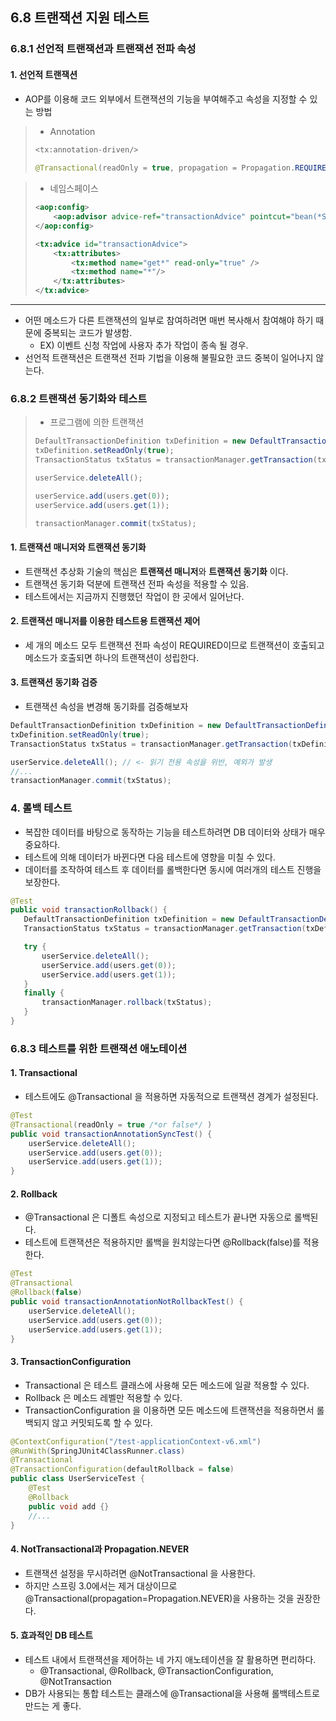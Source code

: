 ## 6.8 트랜잭션 지원 테스트
### 6.8.1 선언적 트랜잭션과 트랜잭션 전파 속성
#### 1. 선언적 트랜잭션
- AOP를 이용해 코드 외부에서 트랜잭션의 기능을 부여해주고 속성을 지정할 수 있는 방법

> * Annotation
> ```java
> <tx:annotation-driven/>
>  
> @Transactional(readOnly = true, propagation = Propagation.REQUIRED)
> ```

> * 네임스페이스
> ```xml
> <aop:config>
>     <aop:advisor advice-ref="transactionAdvice" pointcut="bean(*Service)"/>
> </aop:config>
> 
> <tx:advice id="transactionAdvice">
>     <tx:attributes>
>         <tx:method name="get*" read-only="true" />
>         <tx:method name="*"/>
>     </tx:attributes>
> </tx:advice>
> ```

***
* 어떤 메소드가 다른 트랜잭션의 일부로 참여하려면 매번 복사해서 참여해야 하기 때문에 중복되는 코드가 발생함.
    * EX) 이벤트 신청 작업에 사용자 추가 작업이 종속 될 경우.
* 선언적 트랜잭션은 트랜잭션 전파 기법을 이용해 불필요한 코드 중복이 일어나지 않는다. 

### 6.8.2 트랜잭션 동기화와 테스트

> * 프로그램에 의한 트랜잭션
> ```java
> DefaultTransactionDefinition txDefinition = new DefaultTransactionDefinition();
> txDefinition.setReadOnly(true);
> TransactionStatus txStatus = transactionManager.getTransaction(txDefinition);
> 
> userService.deleteAll();
> 
> userService.add(users.get(0));
> userService.add(users.get(1));
> 
> transactionManager.commit(txStatus);
> ```
#### 1. 트랜잭션 매니저와 트랜잭션 동기화
* 트랜잭션 추상화 기술의 핵심은 <b>트랜잭션 매니저</b>와 <b>트랜잭션 동기화</b> 이다.
* 트랜잭션 동기화 덕분에 트랜잭션 전파 속성을 적용할 수 있음.
* 테스트에서는 지금까지 진행했던 작업이 한 곳에서 일어난다.

#### 2. 트랜잭션 매니저를 이용한 테스트용 트랜잭션 제어
* 세 개의 메소드 모두 트랜잭션 전파 속성이 REQUIRED이므로 트랜잭션이 호출되고 메소드가 호출되면 하나의 트랜잭션이 성립한다.

#### 3. 트랜잭션 동기화 검증
* 트랜잭션 속성을 변경해 동기화를 검증해보자
```java
DefaultTransactionDefinition txDefinition = new DefaultTransactionDefinition();
txDefinition.setReadOnly(true);
TransactionStatus txStatus = transactionManager.getTransaction(txDefinition);

userService.deleteAll(); // <- 읽기 전용 속성을 위반, 예외가 발생
//...
transactionManager.commit(txStatus);
```

### 4. 롤백 테스트
* 복잡한 데이터를 바탕으로 동작하는 기능을 테스트하려면 DB 데이터와 상태가 매우 중요하다.
* 테스트에 의해 데이터가 바뀐다면 다음 테스트에 영향을 미칠 수 있다.
* 데이터를 조작하여 테스트 후 데이터를 롤백한다면 동시에 여러개의 테스트 진행을 보장한다.
 ```java
@Test
public void transactionRollback() {
    DefaultTransactionDefinition txDefinition = new DefaultTransactionDefinition();
    TransactionStatus txStatus = transactionManager.getTransaction(txDefinition);

    try {
        userService.deleteAll();
        userService.add(users.get(0));
        userService.add(users.get(1));
    }
    finally {
        transactionManager.rollback(txStatus);
    }
}
```

### 6.8.3 테스트를 위한 트랜잭션 애노테이션
#### 1. Transactional
* 테스트에도 @Transactional 을 적용하면 자동적으로 트랜잭션 경계가 설정된다.
```java
@Test
@Transactional(readOnly = true /*or false*/ )
public void transactionAnnotationSyncTest() {
    userService.deleteAll();
    userService.add(users.get(0));
    userService.add(users.get(1));
}
```

#### 2. Rollback
* @Transactional 은 디폴트 속성으로 지정되고 테스트가 끝나면 자동으로 롤백된다.
* 테스트에 트랜잭션은 적용하지만 롤백을 원치않는다면 @Rollback(false)를 적용한다.
```java
@Test
@Transactional
@Rollback(false)
public void transactionAnnotationNotRollbackTest() {
    userService.deleteAll();
    userService.add(users.get(0));
    userService.add(users.get(1));
}
```

#### 3. TransactionConfiguration
* Transactional 은 테스트 클래스에 사용해 모든 메소드에 일괄 적용할 수 있다.
* Rollback 은 메소드 레벨만 적용할 수 있다.
* TransactionConfiguration 을 이용하면 모든 메소드에 트랜잭션을 적용하면서 롤백되지 않고 커밋되도록 할 수 있다.
```java
@ContextConfiguration("/test-applicationContext-v6.xml")
@RunWith(SpringJUnit4ClassRunner.class)
@Transactional
@TransactionConfiguration(defaultRollback = false)
public class UserServiceTest {
    @Test
    @Rollback
    public void add {}
    //...
}
```

#### 4. NotTransactional과 Propagation.NEVER
* 트랜잭션 설정을 무시하려면 @NotTransactional 을 사용한다.
* 하지만 스프링 3.0에서는 제거 대상이므로 @Transactional(propagation=Propagation.NEVER)을 사용하는 것을 권장한다.

#### 5. 효과적인 DB 테스트
* 테스트 내에서 트랜잭션을 제어하는 네 가지 애노테이션을 잘 활용하면 편리하다.
    * @Transactional, @Rollback, @TransactionConfiguration, @NotTransaction
* DB가 사용되는 통합 테스트는 클래스에 @Transactional을 사용해 롤백테스트로 만드는 게 좋다.